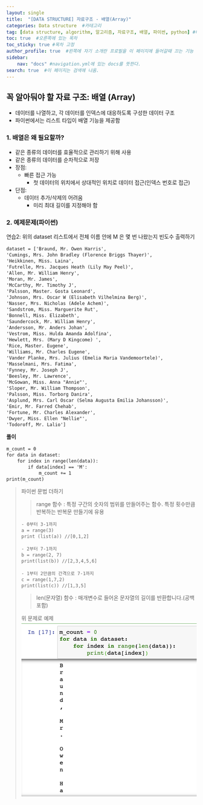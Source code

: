 ```yaml
---
layout: single
title:  "[DATA STRUCTURE] 자료구조 - 배열(Array)"
categories: Data structure  #카테고리
tag: [data structure, algorithm, 알고리즘, 자료구조, 배열, 파이썬, python] #태그
toc: true  #오른쪽에 있는 목차
toc_sticky: true #목차 고정
author_profile: true  #왼쪽에 자기 소개란 프로필을 이 페이지에 들어갈때 끄는 기능
sidebar:
    nav: "docs" #navigation.yml에 있는 docs를 뜻한다.
search: true  #이 페이지는 검색에 나옴.
---
```



## 꼭 알아둬야 할 자료 구조: 배열 (Array)
* 데이터를 나열하고, 각 데이터를 인덱스에 대응하도록 구성한 데이터 구조
* 파이썬에서는 리스트 타입이 배열 기능을 제공함

### 1. 배열은 왜 필요할까?
- 같은 종류의 데이터를 효율적으로 관리하기 위해 사용
- 같은 종류의 데이터를 순차적으로 저장
- 장점: 
  - 빠른 접근 가능
    - 첫 데이터의 위치에서 상대적인 위치로 데이터 접근(인덱스 번호로 접근)
- 단점: 
  - 데이터 추가/삭제의 어려움
    - 미리 최대 길이를 지정해야 함

### 2. 예제문제(파이썬)

연습2: 위의 dataset 리스트에서 전체 이름 안에 M 은 몇 번 나왔는지 빈도수 출력하기

```phython
dataset = ['Braund, Mr. Owen Harris',
'Cumings, Mrs. John Bradley (Florence Briggs Thayer)',
'Heikkinen, Miss. Laina',
'Futrelle, Mrs. Jacques Heath (Lily May Peel)',
'Allen, Mr. William Henry',
'Moran, Mr. James',
'McCarthy, Mr. Timothy J',
'Palsson, Master. Gosta Leonard',
'Johnson, Mrs. Oscar W (Elisabeth Vilhelmina Berg)',
'Nasser, Mrs. Nicholas (Adele Achem)',
'Sandstrom, Miss. Marguerite Rut',
'Bonnell, Miss. Elizabeth',
'Saundercock, Mr. William Henry',
'Andersson, Mr. Anders Johan',
'Vestrom, Miss. Hulda Amanda Adolfina',
'Hewlett, Mrs. (Mary D Kingcome) ',
'Rice, Master. Eugene',
'Williams, Mr. Charles Eugene',
'Vander Planke, Mrs. Julius (Emelia Maria Vandemoortele)',
'Masselmani, Mrs. Fatima',
'Fynney, Mr. Joseph J',
'Beesley, Mr. Lawrence',
'McGowan, Miss. Anna "Annie"',
'Sloper, Mr. William Thompson',
'Palsson, Miss. Torborg Danira',
'Asplund, Mrs. Carl Oscar (Selma Augusta Emilia Johansson)',
'Emir, Mr. Farred Chehab',
'Fortune, Mr. Charles Alexander',
'Dwyer, Miss. Ellen "Nellie"',
'Todoroff, Mr. Lalio']
```

**풀이**
```phython
m_count = 0
for data in dataset:
    for index in range(len(data)):
        if data[index] == 'M':
            m_count += 1
print(m_count)
```

> 파이썬 문법 더하기
> > range 함수 : 특정 구간의 숫자의 범위를 만들어주는 함수. 특정 횟수만큼 반복하는 반복문 만들기에 유용
> ```phyton
> - 0부터 3-1까지
> a = range(3)
> print (list(a)) //[0,1,2]
> 
> - 2부터 7-1까지
> b = range(2, 7)
> print(list(b)) //[2,3,4,5,6]
> 
> - 1부터 2만큼의 간격으로 7-1까지
> c = range(1,7,2) 
> print(list(c)) //[1,3,5]
> ```
> > len(문자열) 함수 : 매개변수로 들어온 문자열의 길이를 반환합니다.(공백포함)
>
> 위 문제로 예제
> ![](/assets/images/2023-01-04/len.png)
